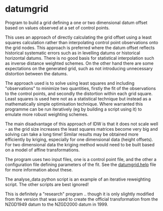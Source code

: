 datumgrid
=========

Program to build a grid defining a one or two dimensional datum offset based on values observed
at a set of control points.  

This uses an approach of directly calculating the grid offset using a least squares calculation 
rather than interpolating control point observations onto the grid nodes.  This approach is preferred
where the datum offset reflects historical systematic errors such as in levelling datums or historical
horizontal datums.  There is no good basis for statistical interpolation such as inverse distance 
weighted schemes.  On the other hand there are some expectations on the generated grid, such
as not introducing unnecessary distortion between the datums.

The approach used is to solve using least squares and including "observations" to minimize two quantities,
firstly the fit of the observations to the control points, and secondly the distortion within each
grid square.  Least squares is used here not as a statistical technique but instead as a mathematically
simple optimisation technique.  Where warranted this programme can be run iteratively (eg by building 
a script using it) to emulate more robust weighting schemes.

The main disadvantage of this approach of IDW is that it does not scale well - as the 
grid size increases the least squares matrices become very big and solving can take a long time!
Similar results may be obtained more efficiently by kriging, especially for one dimensional data
(height offsets).  For two dimensional data the kriging method would need to be built based
on a model of affine transformations. 

The program uses two input files, one is a control point file, and the other a configuration file
defining parameters of the fit.  See the [datumgrid.help](https://raw.githubusercontent.com/linz/datumgrid/master/src/datumgrid.help) file for more information about these.

The analyse_data python script is an example of an iterative reweighting script.  The other scripts
are best ignored!

This is definitely a "research" program .. though it is only slightly modified from the version that 
was used to create the official transformation from the NZGD1949 datum to the NZGD2000 datum in 1999.
